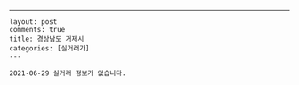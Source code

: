 ---
    layout: post
    comments: true
    title: 경상남도 거제시
    categories: [실거래가]
    ---

    2021-06-29 실거래 정보가 없습니다.

    